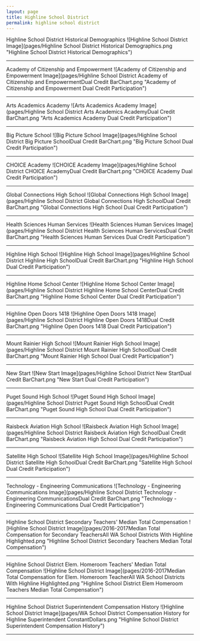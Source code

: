 ```yaml
---
layout: page
title: Highline School District
permalink: highline school district
---
```



Highline School District Historical Demographics
![Highline School District Image](pages/Highline School District Historical Demographics.png "Highline School District Historical Demographics")

___

Academy of Citizenship and Empowerment
![Academy of Citizenship and Empowerment Image](pages/Highline School District Academy of Citizenship and EmpowermentDual Credit BarChart.png "Academy of Citizenship and Empowerment Dual Credit Participation")

___

Arts   Academics Academy
![Arts   Academics Academy Image](pages/Highline School District Arts   Academics AcademyDual Credit BarChart.png "Arts   Academics Academy Dual Credit Participation")

___

Big Picture School
![Big Picture School Image](pages/Highline School District Big Picture SchoolDual Credit BarChart.png "Big Picture School Dual Credit Participation")

___

CHOICE Academy
![CHOICE Academy Image](pages/Highline School District CHOICE AcademyDual Credit BarChart.png "CHOICE Academy Dual Credit Participation")

___

Global Connections High School
![Global Connections High School Image](pages/Highline School District Global Connections High SchoolDual Credit BarChart.png "Global Connections High School Dual Credit Participation")

___

Health Sciences   Human Services
![Health Sciences   Human Services Image](pages/Highline School District Health Sciences   Human ServicesDual Credit BarChart.png "Health Sciences   Human Services Dual Credit Participation")

___

Highline High School
![Highline High School Image](pages/Highline School District Highline High SchoolDual Credit BarChart.png "Highline High School Dual Credit Participation")

___

Highline Home School Center
![Highline Home School Center Image](pages/Highline School District Highline Home School CenterDual Credit BarChart.png "Highline Home School Center Dual Credit Participation")

___

Highline Open Doors 1418
![Highline Open Doors 1418 Image](pages/Highline School District Highline Open Doors 1418Dual Credit BarChart.png "Highline Open Doors 1418 Dual Credit Participation")

___

Mount Rainier High School
![Mount Rainier High School Image](pages/Highline School District Mount Rainier High SchoolDual Credit BarChart.png "Mount Rainier High School Dual Credit Participation")

___

New Start
![New Start Image](pages/Highline School District New StartDual Credit BarChart.png "New Start Dual Credit Participation")

___

Puget Sound High School
![Puget Sound High School Image](pages/Highline School District Puget Sound High SchoolDual Credit BarChart.png "Puget Sound High School Dual Credit Participation")

___

Raisbeck Aviation High School
![Raisbeck Aviation High School Image](pages/Highline School District Raisbeck Aviation High SchoolDual Credit BarChart.png "Raisbeck Aviation High School Dual Credit Participation")

___

Satellite High School
![Satellite High School Image](pages/Highline School District Satellite High SchoolDual Credit BarChart.png "Satellite High School Dual Credit Participation")

___

Technology - Engineering   Communications
![Technology - Engineering   Communications Image](pages/Highline School District Technology - Engineering   CommunicationsDual Credit BarChart.png "Technology - Engineering   Communications Dual Credit Participation")

___

Highline School District Secondary Teachers' Median Total Compensation
![Highline School District Image](pages/2016-2017Median Total Compensation for Secondary TeachersAll WA School Districts With Highline Highlighted.png "Highline School District Secondary Teachers Median Total Compensation")

___

Highline School District Elem. Homeroom Teachers' Median Total Compensation
![Highline School District Image](pages/2016-2017Median Total Compensation for Elem. Homeroom TeacherAll WA School Districts With Highline Highlighted.png "Highline School District Elem Homeroom Teachers Median Total Compensation")

___

Highline School District Superintendent Compensation History
![Highline School District Image](pages/WA School District Compensation History for Highline Superintendent ConstantDollars.png "Highline School District Superintendent Compensation History")

___

